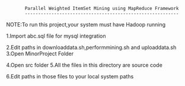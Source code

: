 		   Parallel Weighted ItemSet Mining using MapReduce Framework
		   ----------------------------------------------------------

NOTE:To run this project,your system must have Hadoop running

1.Import abc.sql file for mysql integration

2.Edit paths in downloaddata.sh,performmining.sh and uploaddata.sh
3.Open MinorProject Folder

4.Open src folder
5.All the files in this directory are source code

6.Edit paths in those files to your local system paths

